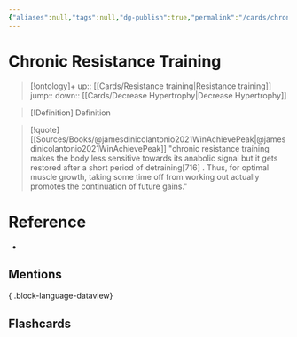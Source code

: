 ```yaml
---
{"aliases":null,"tags":null,"dg-publish":true,"permalink":"/cards/chronic-resistance-training/","dgPassFrontmatter":true}
---
```


# Chronic Resistance Training

> [!ontology]+
> up:: [[Cards/Resistance training\|Resistance training]]
> jump:: 
> down:: [[Cards/Decrease Hypertrophy\|Decrease Hypertrophy]]

> [!Definition] Definition

> [!quote] [[Sources/Books/@jamesdinicolantonio2021WinAchievePeak\|@jamesdinicolantonio2021WinAchievePeak]]
> "chronic resistance training makes the body less sensitive towards its anabolic signal but it gets restored after a short period of detraining[716] . Thus, for optimal muscle growth, taking some time off from working out actually promotes the continuation of future gains."

# Reference

- 

## Mentions


{ .block-language-dataview}

## Flashcards